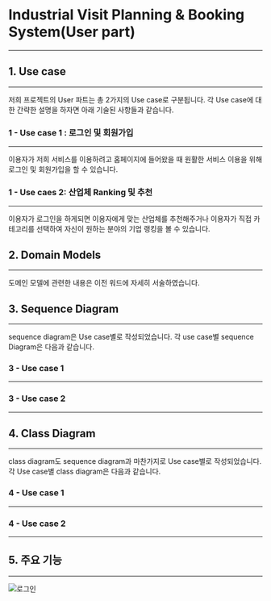 # Industrial Visit Planning & Booking System(User part)
------------------------------------------------------


## 1. Use case
-------------------------------------------------------
저희 프로젝트의 User 파트는 총 2가지의 Use case로 구분됩니다.
각 Use case에 대한 간략한 설명을 하자면 아래 기술된 사항들과 같습니다.

### 1 - Use case 1 : 로그인 및 회원가입
---------------------------------------------------------
이용자가 저희 서비스를 이용하려고 홈페이지에 들어왔을 때
원활한 서비스 이용을 위해 로그인 및 회원가입을 할 수 있습니다.

### 1 - Use caes 2: 산업체 Ranking 및 추천
----------------------------------------------------------
이용자가 로그인을 하게되면 이용자에게 맞는 산업체를 추천해주거나
이용자가 직접 카테고리를 선택하여 자신이 원하는 분야의 기업 랭킹을 볼 수 있습니다.


## 2. Domain Models
-------------------------------------------------------------
도메인 모델에 관련한 내용은 이전 워드에 자세히 서술하였습니다.


## 3. Sequence Diagram
--------------------------------------------------------------
sequence diagram은 Use case별로 작성되었습니다. 각 use case별 sequence Diagram은
다음과 같습니다.

### 3 - Use case 1 
--------------------------------------------------------

### 3 - Use case 2
--------------------------------------------------------


## 4. Class Diagram
-----------------------------------------------------------------
class diagram도 sequence diagram과 마찬가지로 Use case별로 작성되었습니다. 각 Use case별
class diagram은 다음과 같습니다.

### 4 - Use case 1
--------------------------------------------------------

### 4 - Use case 2
-------------------------------------------------------

## 5. 주요 기능
------------------------------------------------------------
![로그인 ](https://user-images.githubusercontent.com/64300578/120110411-47e83980-c1a8-11eb-8121-efadd1bb8202.PNG)




